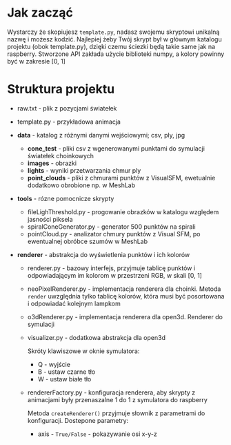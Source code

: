 # Jak zacząć

Wystarczy że skopiujesz `template.py`, nadasz swojemu skryptowi unikalną nazwę i możesz kodzić.
Najlepiej żeby Twój skrypt był w głównym katalogu projektu (obok template.py), dzięki czemu ściezki będą takie same jak na raspberry.
Stworzone API zakłada użycie biblioteki numpy, a kolory powinny być w zakresie [0, 1]

# Struktura projektu

 - raw.txt - plik z pozycjami światełek
 - template.py - przykładowa animacja

 - **data** - katalog z różnymi danymi wejściowymi; csv, ply, jpg
    - **cone_test** - pliki csv z wgenerowanymi punktami do symulacji światełek choinkowych
    - **images** - obrazki
    - **lights** - wyniki przetwarzania chmur ply
    - **point_clouds** - pliki z chmurami punktów z VisualSFM, ewetualnie dodatkowo obrobione np. w MeshLab

 - **tools** - rózne pomocnicze skrypty
    - fileLighThreshold.py - progowanie obrazków w katalogu względem jasności piksela
    - spiralConeGenerator.py - generator 500 punktów na spirali
    - pointCloud.py - analizator chmury punktów z Visual SFM, po ewentualnej obróbce szumów w MeshLab

 - **renderer** - abstrakcja do wyświetlenia punktów i ich kolorów
    - renderer.py - bazowy interfejs, przyjmuje tablicę punktów i odpowiadającym im kolorom w przestrzeni RGB, w skali [0, 1]
    - neoPixelRenderer.py - implementacja renderera dla choinki. Metoda `render` uwzględnia tylko tablicę kolorów, która musi być posortowana i odpowiadać kolejnym lampkom
    - o3dRenderer.py - implementacja renderera dla open3d. Renderer do symulacji
    - visualizer.py - dodatkowa abstrakcja dla open3d

      Skróty klawiszowe w oknie symulatora:
       - Q - wyjście
       - B - ustaw czarne tło
       - W - ustaw białe tło

    - rendererFactory.py - konfiguracja renderera, aby skrypty z animacjami były przenaszalne 1 do 1 z symulatora do raspberry

      Metoda `createRenderer()` przyjmuje słownik z parametrami do konfiguracji.
      Dostepone parametry:
        - axis - `True/False` - pokazywanie osi x-y-z

